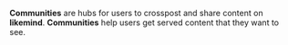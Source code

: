 **Communities** are hubs for users to crosspost and share content on **likemind**. **Communities** help users get served content that they want to see.
